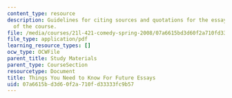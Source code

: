 ```yaml
---
content_type: resource
description: Guidelines for citing sources and quotations for the essay assignments
  of the course.
file: /media/courses/21l-421-comedy-spring-2008/07a6615bd3d60f2a710fd33333fc9b57_handout.pdf
file_type: application/pdf
learning_resource_types: []
ocw_type: OCWFile
parent_title: Study Materials
parent_type: CourseSection
resourcetype: Document
title: Things You Need to Know For Future Essays
uid: 07a6615b-d3d6-0f2a-710f-d33333fc9b57
---
```

